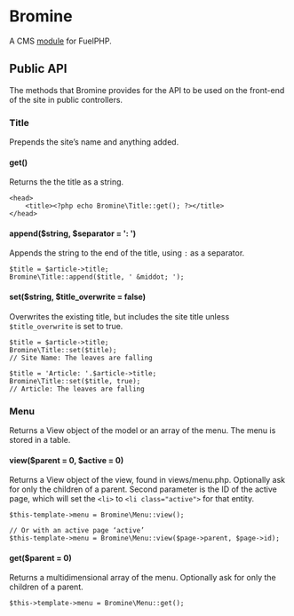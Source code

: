 # Bromine

A CMS [module](http://docs.fuelphp.com/general/modules.html) for FuelPHP.

## Public API

The methods that Bromine provides for the API to be used on the front-end of the site in public controllers.

### Title

Prepends the site’s name and anything added.

#### get()

Returns the the title as a string.

~~~
<head>
	<title><?php echo Bromine\Title::get(); ?></title>
</head>
~~~

#### append($string, $separator = ': ')

Appends the string to the end of the title, using `:` as a separator.

~~~
$title = $article->title;
Bromine\Title::append($title, ' &middot; ');
~~~

#### set($string, $title_overwrite = false)

Overwrites the existing title, but includes the site title unless `$title_overwrite` is set to true.

~~~
$title = $article->title;
Bromine\Title::set($title);
// Site Name: The leaves are falling

$title = 'Article: '.$article->title;
Bromine\Title::set($title, true);
// Article: The leaves are falling
~~~

### Menu

Returns a View object of the model or an array of the menu. The menu is stored in a table.

#### view($parent = 0, $active = 0)

Returns a View object of the view, found in views/menu.php. Optionally ask for only the children of a parent. Second parameter is the ID of the active page, which will set the `<li>` to `<li class="active">` for that entity.

~~~
$this-template->menu = Bromine\Menu::view();

// Or with an active page ‘active’
$this-template->menu = Bromine\Menu::view($page->parent, $page->id);
~~~

#### get($parent = 0)

Returns a multidimensional array of the menu. Optionally ask for only the children of a parent. 

~~~
$this->template->menu = Bromine\Menu::get();
~~~
